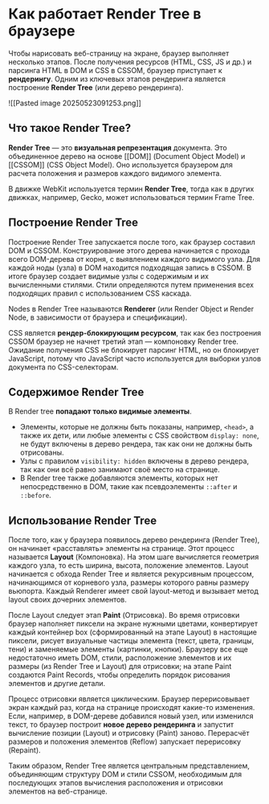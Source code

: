 

# Как работает Render Tree в браузере

Чтобы нарисовать веб-страницу на экране, браузер выполняет несколько этапов. После получения ресурсов (HTML, CSS, JS и др.) и парсинга HTML в DOM и CSS в CSSOM, браузер приступает к **рендерингу**. Одним из ключевых этапов рендеринга является построение **Render Tree** (или дерево рендеринга).

![[Pasted image 20250523091253.png]]

## Что такое Render Tree?

**Render Tree** — это **визуальная репрезентация** документа. Это объединенное дерево на основе [[DOM]] (Document Object Model) и [[CSSOM]] (CSS Object Model). Оно используется браузером для расчета положения и размеров каждого видимого элемента.

В движке WebKit используется термин **Render Tree**, тогда как в других движках, например, Gecko, может использоваться термин Frame Tree.

## Построение Render Tree

Построение Render Tree запускается после того, как браузер составил DOM и CSSOM. Конструирование этого дерева начинается с прохода всего DOM-дерева от корня, с выявлением каждого видимого узла. Для каждой ноды (узла) в DOM находится подходящая запись в CSSOM. В итоге браузер создает видимые узлы с содержимым и их вычисленными стилями. Стили определяются путем применения всех подходящих правил с использованием CSS каскада.

Nodes в Render Tree называются **Renderer** (или Render Object и Render Node, в зависимости от браузера и спецификации).

CSS является **рендер-блокирующим ресурсом**, так как без построения CSSOM браузер не начнет третий этап — компоновку Render tree. Ожидание получения CSS не блокирует парсинг HTML, но он блокирует JavaScript, потому что JavaScript часто используется для выборки узлов документа по CSS-селекторам.

## Содержимое Render Tree

В Render tree **попадают только видимые элементы**.
*   Элементы, которые не должны быть показаны, например, `<head>`, а также их дети, или любые элементы с CSS свойством `display: none`, не будут включены в дерево рендера, так как они не должны быть отрисованы.
*   Узлы с правилом `visibility: hidden` включены в дерево рендера, так как они всё равно занимают своё место на странице.
*   В Render tree также добавляются элементы, которых нет непосредственно в DOM, такие как псевдоэлементы `::after` и `::before`.

## Использование Render Tree

После того, как у браузера появилось дерево рендеринга (Render Tree), он начинает «расставлять» элементы на странице. Этот процесс называется **Layout** (Компоновка). На этом шаге вычисляется геометрия каждого узла, то есть ширина, высота, положение элементов. Layout начинается с обхода Render Tree и является рекурсивным процессом, начинающимся от корневого узла, размеры которого равны размеру вьюпорта. Каждый Renderer имеет свой layout-метод и вызывает метод layout своих дочерних элементов.

После Layout следует этап **Paint** (Отрисовка). Во время отрисовки браузер наполняет пиксели на экране нужными цветами, конвертирует каждый контейнер box (сформированный на этапе Layout) в настоящие пиксели, рисует визуальные частицы элемента (текст, цвета, границы, тени) и заменяемые элементы (картинки, кнопки). Браузеру все еще недостаточно иметь DOM, стили, расположение элементов и их размеры (из Render Tree и Layout) для отрисовки; на этапе Paint создаются Paint Records, чтобы определить порядок рисования элементов и другие детали.

Процесс отрисовки является циклическим. Браузер перерисовывает экран каждый раз, когда на странице происходят какие-то изменения. Если, например, в DOM-дереве добавился новый узел, или изменился текст, то браузер построит **новое дерево рендеринга** и запустит вычисление позиции (Layout) и отрисовку (Paint) заново. Перерасчёт размеров и положения элементов (Reflow) запускает перерисовку (Repaint).

Таким образом, Render Tree является центральным представлением, объединяющим структуру DOM и стили CSSOM, необходимым для последующих этапов вычисления расположения и отрисовки элементов на веб-странице.

